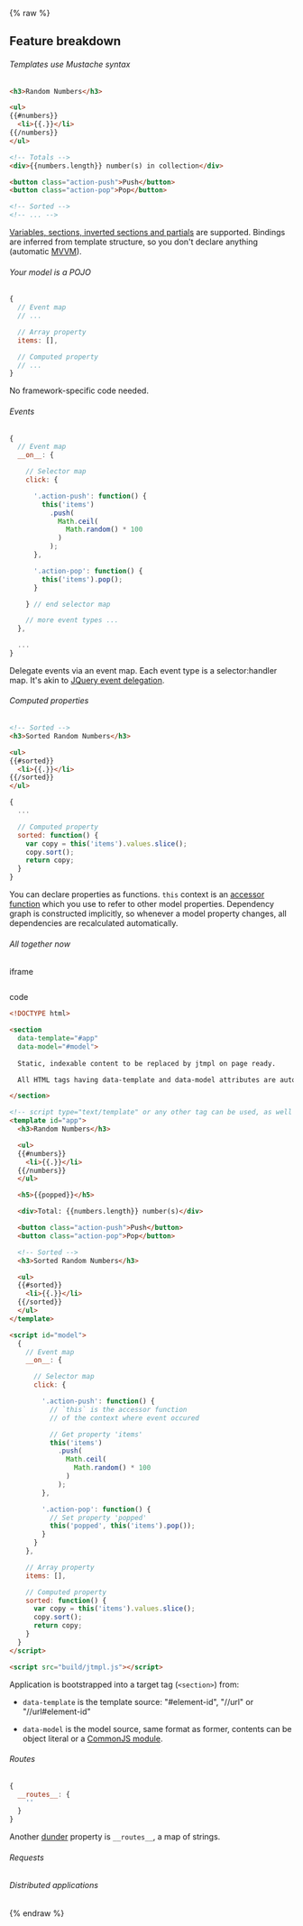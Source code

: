 {% raw %}


## Feature breakdown

###### Templates use Mustache syntax

```html
<h3>Random Numbers</h3>

<ul>
{{#numbers}}
  <li>{{.}}</li>
{{/numbers}}
</ul>

<!-- Totals -->
<div>{{numbers.length}} number(s) in collection</div>

<button class="action-push">Push</button>
<button class="action-pop">Pop</button>

<!-- Sorted -->
<!-- ... -->
```

[Variables, sections, inverted sections and partials](https://mustache.github.io/mustache.5.html) are supported. Bindings are inferred from template structure,
so you don't declare anything (automatic [MVVM](https://en.wikipedia.org/wiki/Model_View_ViewModel#Pattern_description)).


###### Your model is a POJO

```js
{
  // Event map
  // ...

  // Array property
  items: [],

  // Computed property
  // ...
}
```

No framework-specific code needed.


###### Events

```js
{
  // Event map
  __on__: {

    // Selector map
    click: {

      '.action-push': function() {
        this('items')
          .push(
            Math.ceil(
              Math.random() * 100
            )
          );
      },

      '.action-pop': function() {
        this('items').pop();
      }

    } // end selector map

    // more event types ...
  },

  ...
}
```

Delegate events via an event map. Each event type is a selector:handler map. It's akin to [JQuery event delegation](https://learn.jquery.com/events/event-delegation/).


###### Computed properties

```html
<!-- Sorted -->
<h3>Sorted Random Numbers</h3>

<ul>
{{#sorted}}
  <li>{{.}}</li>
{{/sorted}}
</ul>
```

```js
{
  ...

  // Computed property
  sorted: function() {
    var copy = this('items').values.slice();
    copy.sort();
    return copy;
  }  
}
```

You can declare properties as functions. `this` context 
is an [accessor function](https://github.com/atmin/freak) which you use
to refer to other model properties. Dependency graph is constructed
implicitly, so whenever a model property changes, all dependencies
are recalculated automatically.

###### All together now

iframe

```html

```

code

```html
<!DOCTYPE html>

<section
  data-template="#app"
  data-model="#model">
  
  Static, indexable content to be replaced by jtmpl on page ready.

  All HTML tags having data-template and data-model attributes are automatically processed as targets.

</section>

<!-- script type="text/template" or any other tag can be used, as well -->
<template id="app">  
  <h3>Random Numbers</h3>

  <ul>
  {{#numbers}}
    <li>{{.}}</li>
  {{/numbers}}
  </ul>

  <h5>{{popped}}</h5>

  <div>Total: {{numbers.length}} number(s)</div>

  <button class="action-push">Push</button>
  <button class="action-pop">Pop</button>

  <!-- Sorted -->
  <h3>Sorted Random Numbers</h3>

  <ul>
  {{#sorted}}
    <li>{{.}}</li>
  {{/sorted}}
  </ul>
</template>

<script id="model">
  {
    // Event map
    __on__: {

      // Selector map
      click: {

        '.action-push': function() {
          // `this` is the accessor function
          // of the context where event occured

          // Get property 'items'
          this('items')
            .push(
              Math.ceil(
                Math.random() * 100
              )
            );
        },

        '.action-pop': function() {
          // Set property 'popped'
          this('popped', this('items').pop());
        }
      }
    },

    // Array property
    items: [],

    // Computed property
    sorted: function() {
      var copy = this('items').values.slice();
      copy.sort();
      return copy;
    }  
  }
</script>

<script src="build/jtmpl.js"></script>
```

Application is bootstrapped into a target tag (`<section>`)
from:

* `data-template` is the template source: "#element-id", "//url" or "//url#element-id"

* `data-model` is the model source, same format as former, contents can be object literal or a [CommonJS module](http://dailyjs.com/2010/10/18/modules/).




###### Routes

```js
{
  __routes__: {
    ''
  }
}
```

Another [dunder](https://wiki.python.org/moin/DunderAlias) property is `__routes__`,
a map of strings.



###### Requests



###### Distributed applications



{% endraw %}
